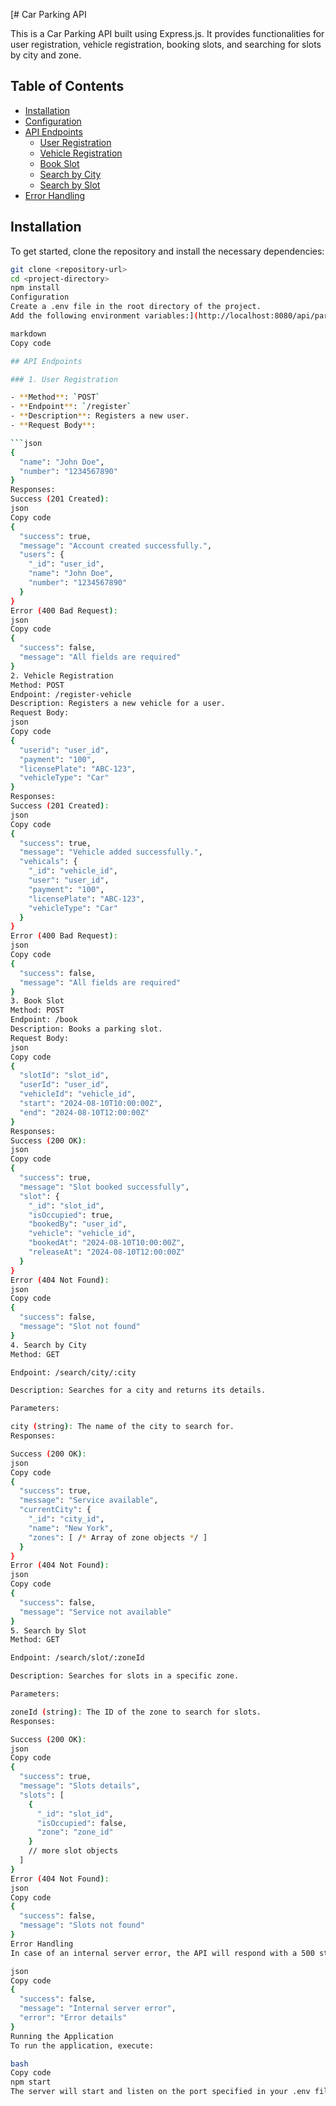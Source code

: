 [# Car Parking API

This is a Car Parking API built using Express.js. It provides functionalities for user registration, vehicle registration, booking slots, and searching for slots by city and zone.

## Table of Contents

- [Installation](#installation)
- [Configuration](#configuration)
- [API Endpoints](#api-endpoints)
  - [User Registration](#user-registration)
  - [Vehicle Registration](#vehicle-registration)
  - [Book Slot](#book-slot)
  - [Search by City](#search-by-city)
  - [Search by Slot](#search-by-slot)
- [Error Handling](#error-handling)

## Installation

To get started, clone the repository and install the necessary dependencies:

```bash
git clone <repository-url>
cd <project-directory>
npm install
Configuration
Create a .env file in the root directory of the project.
Add the following environment variables:](http://localhost:8080/api/park/user

markdown
Copy code

## API Endpoints

### 1. User Registration

- **Method**: `POST`
- **Endpoint**: `/register`
- **Description**: Registers a new user.
- **Request Body**:

```json
{
  "name": "John Doe",
  "number": "1234567890"
}
Responses:
Success (201 Created):
json
Copy code
{
  "success": true,
  "message": "Account created successfully.",
  "users": {
    "_id": "user_id",
    "name": "John Doe",
    "number": "1234567890"
  }
}
Error (400 Bad Request):
json
Copy code
{
  "success": false,
  "message": "All fields are required"
}
2. Vehicle Registration
Method: POST
Endpoint: /register-vehicle
Description: Registers a new vehicle for a user.
Request Body:
json
Copy code
{
  "userid": "user_id",
  "payment": "100",
  "licensePlate": "ABC-123",
  "vehicleType": "Car"
}
Responses:
Success (201 Created):
json
Copy code
{
  "success": true,
  "message": "Vehicle added successfully.",
  "vehicals": {
    "_id": "vehicle_id",
    "user": "user_id",
    "payment": "100",
    "licensePlate": "ABC-123",
    "vehicleType": "Car"
  }
}
Error (400 Bad Request):
json
Copy code
{
  "success": false,
  "message": "All fields are required"
}
3. Book Slot
Method: POST
Endpoint: /book
Description: Books a parking slot.
Request Body:
json
Copy code
{
  "slotId": "slot_id",
  "userId": "user_id",
  "vehicleId": "vehicle_id",
  "start": "2024-08-10T10:00:00Z",
  "end": "2024-08-10T12:00:00Z"
}
Responses:
Success (200 OK):
json
Copy code
{
  "success": true,
  "message": "Slot booked successfully",
  "slot": {
    "_id": "slot_id",
    "isOccupied": true,
    "bookedBy": "user_id",
    "vehicle": "vehicle_id",
    "bookedAt": "2024-08-10T10:00:00Z",
    "releaseAt": "2024-08-10T12:00:00Z"
  }
}
Error (404 Not Found):
json
Copy code
{
  "success": false,
  "message": "Slot not found"
}
4. Search by City
Method: GET

Endpoint: /search/city/:city

Description: Searches for a city and returns its details.

Parameters:

city (string): The name of the city to search for.
Responses:

Success (200 OK):
json
Copy code
{
  "success": true,
  "message": "Service available",
  "currentCity": {
    "_id": "city_id",
    "name": "New York",
    "zones": [ /* Array of zone objects */ ]
  }
}
Error (404 Not Found):
json
Copy code
{
  "success": false,
  "message": "Service not available"
}
5. Search by Slot
Method: GET

Endpoint: /search/slot/:zoneId

Description: Searches for slots in a specific zone.

Parameters:

zoneId (string): The ID of the zone to search for slots.
Responses:

Success (200 OK):
json
Copy code
{
  "success": true,
  "message": "Slots details",
  "slots": [
    {
      "_id": "slot_id",
      "isOccupied": false,
      "zone": "zone_id"
    }
    // more slot objects
  ]
}
Error (404 Not Found):
json
Copy code
{
  "success": false,
  "message": "Slots not found"
}
Error Handling
In case of an internal server error, the API will respond with a 500 status code and a message indicating the error:

json
Copy code
{
  "success": false,
  "message": "Internal server error",
  "error": "Error details"
}
Running the Application
To run the application, execute:

bash
Copy code
npm start
The server will start and listen on the port specified in your .env file.
